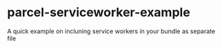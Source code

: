# parcel-serviceworker-example
A quick example on incluning service workers in your bundle as separate file
